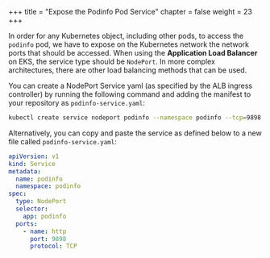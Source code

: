 +++
title = "Expose the Podinfo Pod Service"
chapter = false
weight = 23
+++

In order for any Kubernetes object, including other pods, to access the `podinfo` pod, we have to expose on the Kubernetes network the network ports that should be accessed. When using the **Application Load Balancer** on EKS, the service type should be `NodePort`. In more complex architectures, there are other load balancing methods that can be used.

You can create a NodePort Service yaml (as specified by the ALB ingress controller) by running the following command and adding the manifest to your repository as `podinfo-service.yaml`:

```sh
kubectl create service nodeport podinfo --namespace podinfo --tcp=9898:9898  --dry-run -o yaml > podinfo-service.yaml
```

Alternatively, you can copy and paste the service as defined below to a new file called `podinfo-service.yaml`:

```yaml
apiVersion: v1
kind: Service
metadata:
  name: podinfo
  namespace: podinfo
spec:
  type: NodePort
  selector:
    app: podinfo
  ports:
    - name: http
      port: 9898
      protocol: TCP
```
